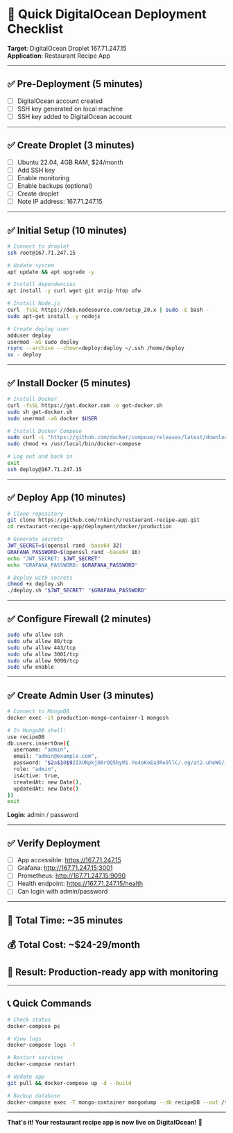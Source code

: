 # 🚀 Quick DigitalOcean Deployment Checklist

**Target**: DigitalOcean Droplet 167.71.247.15  
**Application**: Restaurant Recipe App  

---

## ✅ Pre-Deployment (5 minutes)

- [ ] DigitalOcean account created
- [ ] SSH key generated on local machine
- [ ] SSH key added to DigitalOcean account

---

## ✅ Create Droplet (3 minutes)

- [ ] Ubuntu 22.04, 4GB RAM, $24/month
- [ ] Add SSH key
- [ ] Enable monitoring
- [ ] Enable backups (optional)
- [ ] Create droplet
- [ ] Note IP address: 167.71.247.15

---

## ✅ Initial Setup (10 minutes)

```bash
# Connect to droplet
ssh root@167.71.247.15

# Update system
apt update && apt upgrade -y

# Install dependencies
apt install -y curl wget git unzip htop ufw

# Install Node.js
curl -fsSL https://deb.nodesource.com/setup_20.x | sudo -E bash -
sudo apt-get install -y nodejs

# Create deploy user
adduser deploy
usermod -aG sudo deploy
rsync --archive --chown=deploy:deploy ~/.ssh /home/deploy
su - deploy
```

---

## ✅ Install Docker (5 minutes)

```bash
# Install Docker
curl -fsSL https://get.docker.com -o get-docker.sh
sudo sh get-docker.sh
sudo usermod -aG docker $USER

# Install Docker Compose
sudo curl -L "https://github.com/docker/compose/releases/latest/download/docker-compose-$(uname -s)-$(uname -m)" -o /usr/local/bin/docker-compose
sudo chmod +x /usr/local/bin/docker-compose

# Log out and back in
exit
ssh deploy@167.71.247.15
```

---

## ✅ Deploy App (10 minutes)

```bash
# Clone repository
git clone https://github.com/rnkinch/restaurant-recipe-app.git
cd restaurant-recipe-app/deployment/docker/production

# Generate secrets
JWT_SECRET=$(openssl rand -base64 32)
GRAFANA_PASSWORD=$(openssl rand -base64 16)
echo "JWT_SECRET: $JWT_SECRET"
echo "GRAFANA_PASSWORD: $GRAFANA_PASSWORD"

# Deploy with secrets
chmod +x deploy.sh
./deploy.sh "$JWT_SECRET" "$GRAFANA_PASSWORD"
```

---

## ✅ Configure Firewall (2 minutes)

```bash
sudo ufw allow ssh
sudo ufw allow 80/tcp
sudo ufw allow 443/tcp
sudo ufw allow 3001/tcp
sudo ufw allow 9090/tcp
sudo ufw enable
```

---

## ✅ Create Admin User (3 minutes)

```bash
# Connect to MongoDB
docker exec -it production-mongo-container-1 mongosh

# In MongoDB shell:
use recipeDB
db.users.insertOne({
  username: "admin",
  email: "admin@example.com", 
  password: "$2a$10$92IXUNpkjO0rOQ5byMi.Ye4oKoEa3Ro9llC/.og/at2.uheWG/igi",
  role: "admin",
  isActive: true,
  createdAt: new Date(),
  updatedAt: new Date()
})
exit
```

**Login**: admin / password

---

## ✅ Verify Deployment

- [ ] App accessible: https://167.71.247.15
- [ ] Grafana: http://167.71.247.15:3001
- [ ] Prometheus: http://167.71.247.15:9090
- [ ] Health endpoint: https://167.71.247.15/health
- [ ] Can login with admin/password

---

## 🎯 Total Time: ~35 minutes
## 💰 Total Cost: ~$24-29/month
## 🚀 Result: Production-ready app with monitoring

---

## 📞 Quick Commands

```bash
# Check status
docker-compose ps

# View logs
docker-compose logs -f

# Restart services
docker-compose restart

# Update app
git pull && docker-compose up -d --build

# Backup database
docker-compose exec -T mongo-container mongodump --db recipeDB --out /tmp/backup
```

---

**That's it! Your restaurant recipe app is now live on DigitalOcean!** 🎉
